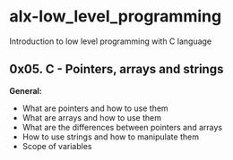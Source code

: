 # alx-low_level_programming
Introduction to low level programming with C language
## 0x05. C - Pointers, arrays and strings

**General:**
- What are pointers and how to use them
- What are arrays and how to use them
- What are the differences between pointers and arrays
- How to use strings and how to manipulate them
- Scope of variables